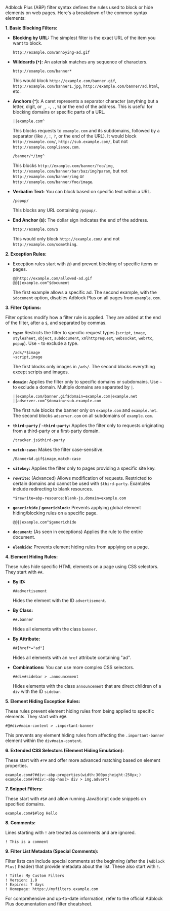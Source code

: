 Adblock Plus (ABP) filter syntax defines the rules used to block or hide
elements on web pages. Here's a breakdown of the common syntax elements:

**1. Basic Blocking Filters:**

  * **Blocking by URL:** The simplest filter is the exact URL of the item you want to block.

    ```
    http://example.com/annoying-ad.gif
    ```

  * **Wildcards (`*`):** An asterisk matches any sequence of characters.

    ```
    http://example.com/banner*
    ```

    This would block `http://example.com/banner.gif`,
    `http://example.com/banner1.jpg`, `http://example.com/banner/ad.html`,
    etc.

  * **Anchors (`^`):** A caret represents a separator character (anything but
    a letter, digit, or `_`, `-`, `.`, `%`) or the end of the address. This is
    useful for blocking domains or specific parts of a URL.

    ```
    ||example.com^
    ```

    This blocks requests to `example.com` and its subdomains, followed by a
    separator (like `/`, `:`, `?`, or the end of the URL). It would block
    `http://example.com/`, `http://sub.example.com/`, but not
    `http://example.compliance.com`.

    ```
    /banner/*/img^
    ```

    This blocks `http://example.com/banner/foo/img`,
    `http://example.com/banner/bar/baz/img?param`, but not
    `http://example.com/banner/img` or `http://example.com/banner/foo/image`.

  * **Verbatim Text:** You can block based on specific text within a URL.

    ```
    /popup/
    ```

    This blocks any URL containing `/popup/`.

  * **End Anchor (`$`):** The dollar sign indicates the end of the address.

    ```
    http://example.com/$
    ```

    This would only block `http://example.com/` and not
    `http://example.com/something`.

**2. Exception Rules:**

  * Exception rules start with `@@` and prevent blocking of specific items or
    pages.

    ```
    @@http://example.com/allowed-ad.gif
    @@||example.com^$document
    ```

    The first example allows a specific ad. The second example, with the
    `$document` option, disables Adblock Plus on all pages from `example.com`.

**3. Filter Options:**

Filter options modify how a filter rule is applied. They are added at the end
of the filter, after a `$`, and separated by commas.

  * **`type`:** Restricts the filter to specific request types (`script`,
    `image`, `stylesheet`, `object`, `subdocument`, `xmlhttprequest`,
    `websocket`, `webrtc`, `popup`). Use `~` to exclude a type.

    ```
    /ads/*$image
    ~script,image
    ```

    The first blocks only images in `/ads/`. The second blocks everything
    except scripts and images.

  * **`domain`:** Applies the filter only to specific domains or subdomains.
    Use `~` to exclude a domain. Multiple domains are separated by `|`.

    ```
    ||example.com/banner.gif$domain=example.com|example.net
    ||adserver.com^$domain=~sub.example.com
    ```

    The first rule blocks the banner only on `example.com` and `example.net`.
    The second blocks `adserver.com` on all subdomains of `example.com`.

  * **`third-party` / `~third-party`:** Applies the filter only to requests
    originating from a third-party or a first-party domain.

    ```
    /tracker.js$third-party
    ```

  * **`match-case`:** Makes the filter case-sensitive.

    ```
    /BannerAd.gif$image,match-case
    ```

  * **`sitekey`:** Applies the filter only to pages providing a specific site
    key.

  * **`rewrite`:** (Advanced) Allows modification of requests. Restricted to
    certain domains and cannot be used with `$third-party`. Examples include
    redirecting to blank resources.

    ```
    *$rewrite=abp-resource:blank-js,domain=example.com
    ```

  * **`generichide` / `genericblock`:** Prevents applying global element
    hiding/blocking rules on a specific page.

    ```
    @@||example.com^$generichide
    ```

  * **`document`:** (As seen in exceptions) Applies the rule to the entire
    document.

  * **`elemhide`:** Prevents element hiding rules from applying on a page.

**4. Element Hiding Rules:**

These rules hide specific HTML elements on a page using CSS selectors. They
start with `##`.

  * **By ID:**

    ```
    ##advertisement
    ```

    Hides the element with the ID `advertisement`.

  * **By Class:**

    ```
    ##.banner
    ```

    Hides all elements with the class `banner`.

  * **By Attribute:**

    ```
    ##[href*="ad"]
    ```

    Hides all elements with an `href` attribute containing "ad".

  * **Combinations:** You can use more complex CSS selectors.

    ```
    ##div#sidebar > .announcement
    ```

    Hides elements with the class `announcement` that are direct children of a
    `div` with the ID `sidebar`.

**5. Element Hiding Exception Rules:**

These rules prevent element hiding rules from being applied to specific
elements. They start with `#@#`.

```
#@#div#main-content > .important-banner
```

This prevents any element hiding rules from affecting the `.important-banner`
element within the `div#main-content`.

**6. Extended CSS Selectors (Element Hiding Emulation):**

These start with `#?#` and offer more advanced matching based on element
properties.

```
example.com#?#div:-abp-properties(width:300px;height:250px;)
example.com#?#div:-abp-has(> div > img.advert)
```

**7. Snippet Filters:**

These start with `#$#` and allow running JavaScript code snippets on specified
domains.

```
example.com#$#log Hello
```

**8. Comments:**

Lines starting with `!` are treated as comments and are ignored.

```
! This is a comment
```

**9. Filter List Metadata (Special Comments):**

Filter lists can include special comments at the beginning (after the
`[Adblock Plus]` header) that provide metadata about the list. These also
start with `!`.

```
! Title: My Custom Filters
! Version: 1.0
! Expires: 7 days
! Homepage: https://myfilters.example.com
```

For comprehensive and up-to-date information, refer to the official Adblock
Plus documentation and filter cheatsheet.
